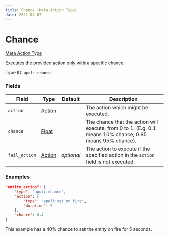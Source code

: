 ```yaml
---
title: Chance (Meta Action Type)
date: 2021-04-07
---
```


# Chance

[Meta Action Type](../meta_action_types.md)

Executes the provided action only with a specific chance.

Type ID: `apoli:chance`

### Fields

Field  | Type | Default    | Description
-------|------|------------|------------
`action` | [Action](../action_types.md) | | The action which might be executed.
`chance` | [Float](../data_types/float.md) | | The chance that the action will execute, from 0 to 1. (E.g. 0.1 means 10% chance, 0.95 means 95% chance).
`fail_action` | [Action](../action_types.md) | _optional_ | The action to execute if the specified action in the `action` field is not executed.

### Examples

```json
"entity_action": {
    "type": "apoli:chance",
    "action": {
        "type": "apoli:set_on_fire",
        "duration": 5
    },
    "chance": 0.4
}
```

This example has a 40% chance to set the entity on fire for 5 seconds.
